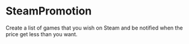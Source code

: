 # SteamPromotion
Create a list of games that you wish on Steam and be notified when the price get less than you want.

